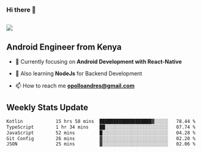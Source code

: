 ### Hi there 👋
<h2 align="left"><img src="https://readme-typing-svg.herokuapp.com?color=000000&lines=I'm+Andrew+Opollo😊;Welcome+to+my+Github😜"> </h2>

## Android Engineer from Kenya


- 🌱 Currently focusing on **Android Development with React-Native**

- 🔭 Also learning **NodeJs** for Backend Development

- 📫 How to reach me **opolloandres@gmail.com**


## Weekly Stats Update
<!--START_SECTION:waka-->

```txt
Kotlin            15 hrs 58 mins  ███████████████████▓░░░░░   78.44 %
TypeScript        1 hr 34 mins    ██░░░░░░░░░░░░░░░░░░░░░░░   07.74 %
JavaScript        52 mins         █░░░░░░░░░░░░░░░░░░░░░░░░   04.28 %
Git Config        26 mins         ▓░░░░░░░░░░░░░░░░░░░░░░░░   02.20 %
JSON              25 mins         ▓░░░░░░░░░░░░░░░░░░░░░░░░   02.06 %
```

<!--END_SECTION:waka-->



